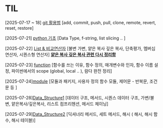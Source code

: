# TIL 

[2025-07-17 ~ 18] [git 활용법](https://github.com/hyundingi/git-practice.git)
[add, commit, push, pull, clone, remote, revert, reset, restore]

[2025-07-21] [python 기초](https://github.com/hyundingi/TIL/tree/master/python/Data%20Type)
[Data Type, f-string, list slicing .. ]

[2025-07-22] [List & 비교연산자](https://github.com/hyundingi/TIL/tree/master/python/List)
[불변 가변, 얕은 복사 깊은 복사, 단축평가, 멤버십 연산자, 시퀀스형 연산자]
[**얕은 복사 깊은 복사 관련 다시 정리함**](https://github.com/hyundingi/TIL/tree/master/python/copy)

[2025-07-23] [function](https://github.com/hyundingi/TIL/tree/master/python/function)
[함수를 쓰는 이유, 함수 정의, 매개변수와 인자, 함수 이름 설정, 파이썬에서의 scope (global, local .. ), 람다 완전 정리]

[2025-07-24][module](https://github.com/hyundingi/TIL/tree/master/python/module)
[모듈과 패키지, 사용자 정의 함수 모듈, 제어문 - 반복문, 조건문 등 ]

[2025-07-28][Data_Structure1](https://github.com/hyundingi/TIL/tree/master/python/data_structure/1) [데이터 구조, 메서드, 시퀀스 데이터 구조, 가변/불변, 얕은복사/깊은복사, 리스트 컴프리헨션, 메서드 체이닝]

[2025-07-29][Data_Structure2](https://github.com/hyundingi/TIL/tree/master/python/data_structure/2) [딕셔너리 메서드, 세트 메서드, 해시 ( 해시, 해시 함수, 해시 테이블)]